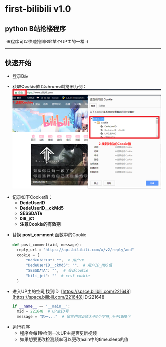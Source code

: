 # first-bilibili v1.0
##  python B站抢楼程序
  该程序可以快速抢到B站某个UP主的一楼 :)


***
## 快速开始
* 登录B站
- 获取Cookie值 以chrome浏览器为例：
  ![cookie](https://github.com/Remalloc/first-bilibili/blob/master/img/cookie.png)
* 记录如下Cookie值：
  * **DedeUserID**
  * **DedeUserID__ckMd5**
  * **SESSDATA**
  * **bili_jct**
  * **注意Cookie的有效期**
- 替换 **post_comment** 函数中的Cookie
  ```python
  def post_comment(aid, message):
    reply_url = "https://api.bilibili.com/x/v2/reply/add"
    cookie = {
        "DedeUserID": "",  # 用户ID
        "DedeUserID__ckMd5": "",  # 用户ID_MD5值
        "SESSDATA": "",  # 会话cookie
        "bili_jct": ""  # crsf cookie
    }
  ```
* 进入UP主的空间,找到ID
  [https://space.bilibili.com/221648](https://space.bilibili.com/221648)
  ID:221648
  
  ```python
  if __name__ == '__main__':
    mid = 221648  # UP主ID号
    message = "第一..."  # 留言内容必须大于3个字符,小于1000个 
  ```
  
- 运行程序
  * 程序会每1秒检测一次UP主是否更新视频
  * 如果想要更改检测频率可以更改main中的time.sleep的值
  
